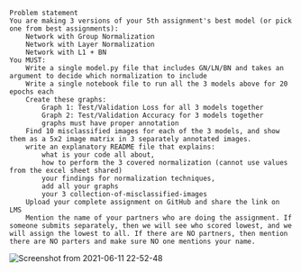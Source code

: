 
    Problem statement
    You are making 3 versions of your 5th assignment's best model (or pick one from best assignments):
        Network with Group Normalization
        Network with Layer Normalization
        Network with L1 + BN
    You MUST:
        Write a single model.py file that includes GN/LN/BN and takes an argument to decide which normalization to include
        Write a single notebook file to run all the 3 models above for 20 epochs each
        Create these graphs:
            Graph 1: Test/Validation Loss for all 3 models together
            Graph 2: Test/Validation Accuracy for 3 models together
            graphs must have proper annotation
        Find 10 misclassified images for each of the 3 models, and show them as a 5x2 image matrix in 3 separately annotated images. 
        write an explanatory README file that explains:
            what is your code all about,
            how to perform the 3 covered normalization (cannot use values from the excel sheet shared)
            your findings for normalization techniques,
            add all your graphs
            your 3 collection-of-misclassified-images 
        Upload your complete assignment on GitHub and share the link on LMS
        Mention the name of your partners who are doing the assignment. If someone submits separately, then we will see who scored lowest, and we will assign the lowest to all. If there are NO partners, then mention there are NO parters and make sure NO one mentions your name. 

![Screenshot from 2021-06-11 22-52-48](https://user-images.githubusercontent.com/74832766/121726158-ced1d600-cb07-11eb-9f8f-01bcd25704e8.png)
